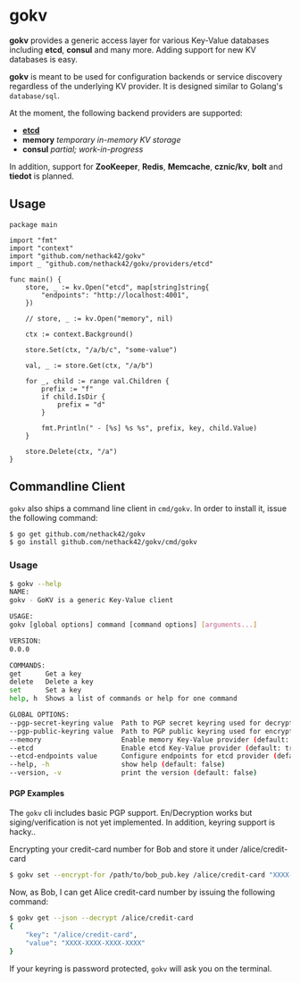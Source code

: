 # gokv

**gokv** provides a generic access layer for various Key-Value databases including
**etcd**, **consul** and many more. Adding support for new KV databases is easy.

**gokv** is meant to be used for configuration backends or service discovery 
regardless of the underlying KV provider. It is designed similar to Golang's
`database/sql`. 

At the moment, the following backend providers are supported:

- **[etcd](providers/etcd/README.md)**
- **memory** *temporary in-memory KV storage*
- **consul** *partial; work-in-progress*

In addition, support for **ZooKeeper**, **Redis**, **Memcache**, **cznic/kv**,
**bolt** and **tiedot** is planned.

## Usage

```golang
package main

import "fmt"
import "context"
import "github.com/nethack42/gokv"
import _ "github.com/nethack42/gokv/providers/etcd"

func main() {
    store, _ := kv.Open("etcd", map[string]string{
        "endpoints": "http://localhost:4001",
    })

    // store, _ := kv.Open("memory", nil)

    ctx := context.Background()

    store.Set(ctx, "/a/b/c", "some-value")

    val, _ := store.Get(ctx, "/a/b")

    for _, child := range val.Children {
        prefix := "f"
        if child.IsDir {
            prefix = "d" 
        }

        fmt.Println(" - [%s] %s %s", prefix, key, child.Value)
    }

    store.Delete(ctx, "/a")
}
```

## Commandline Client

`gokv` also ships a command line client in `cmd/gokv`. In order to install it,
issue the following command:

```bash
$ go get github.com/nethack42/gokv
$ go install github.com/nethack42/gokv/cmd/gokv
```

### Usage

```bash
$ gokv --help
NAME:
gokv - GoKV is a generic Key-Value client

USAGE:
gokv [global options] command [command options] [arguments...]

VERSION:
0.0.0

COMMANDS:
get      Get a key
delete   Delete a key
set      Set a key
help, h  Shows a list of commands or help for one command

GLOBAL OPTIONS:
--pgp-secret-keyring value  Path to PGP secret keyring used for decryption and signing (default: "/home/alice/.gnupg/secring.gpg")
--pgp-public-keyring value  Path to PGP public keyring used for encryption and signature verification (default: "/home/alice/.gnupg/pubring.gpg")
--memory                    Enable memory Key-Value provider (default: false) [$USE_MEMORY]
--etcd                      Enable etcd Key-Value provider (default: true) [$USE_ETCD]
--etcd-endpoints value      Configure endpoints for etcd provider (default: "http://localhost:4001/") [$ETCD_ENDPOINTS]
--help, -h                  show help (default: false)
--version, -v               print the version (default: false)
```

#### PGP Examples

The `gokv` cli includes basic PGP support. En/Decryption works but siging/verification
is not yet implemented. In addition, keyring support is hacky..

Encrypting your credit-card number for Bob and store it under /alice/credit-card

```bash
$ gokv set --encrypt-for /path/to/bob_pub.key /alice/credit-card "XXXX-XXXX-XXXX-XXXX"
```

Now, as Bob, I can get Alice credit-card number by issuing the following command:

```bash
$ gokv get --json --decrypt /alice/credit-card
{
    "key": "/alice/credit-card",
    "value": "XXXX-XXXX-XXXX-XXXX"
}
```

If your keyring is password protected, `gokv` will ask you on the terminal.
